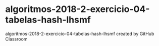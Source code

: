 # algoritmos-2018-2-exercicio-04-tabelas-hash-lhsmf
algoritmos-2018-2-exercicio-04-tabelas-hash-lhsmf created by GitHub Classroom
